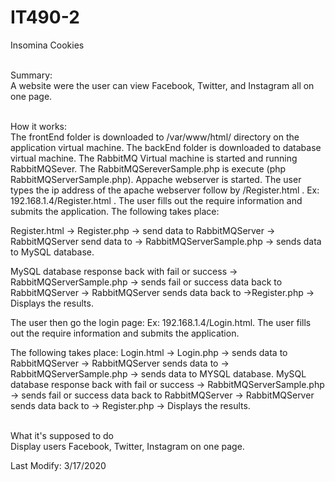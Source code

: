 # IT490-2
Insomina Cookies

<br>Summary:</br>
  A website were the user can view Facebook, Twitter, and Instagram all on one page.

<br>How it works:</br>
  The frontEnd folder is downloaded to /var/www/html/ directory on the application virtual machine.
  The backEnd folder is downloaded to database virtual machine.
  The RabbitMQ Virtual machine is started and running RabbitMQSever.
  The RabbitMQSereverSample.php is execute (php RabbitMQServerSample.php).
  Appache webserver is started.
  The user types the ip address of the apache webserver follow by /Register.html .
  Ex: 192.168.1.4/Register.html .
  The user fills out the require information and submits the application.
  The following takes place:

  Register.html -> Register.php -> send data to RabbitMQServer -> RabbitMQServer send data to -> RabbitMQServerSample.php -> sends data to
  MySQL database.

  MySQL database response back with fail or success -> RabbitMQServerSample.php -> sends fail or success data back to RabbitMQServer -> 
  RabbitMQServer sends data back to ->Register.php -> Displays the results.

  The user then go the login page:
  Ex: 192.168.1.4/Login.html.
  The user fills out the require information and submits the application.

  The following takes place:
  Login.html -> Login.php -> sends data to RabbitMQServer -> RabbitMQServer sends data to -> RabbitMQServerSample.php -> 
  sends data to MYSQL database. MySQL database response back with fail or success -> RabbitMQServerSample.php -> sends fail or success
  data back to RabbitMQServer -> RabbitMQServer sends data back to -> Register.php -> Displays the results.

<br>What it's supposed to do</br>
  Display users Facebook, Twitter, Instagram on one page.
 
 
Last Modify: 3/17/2020





